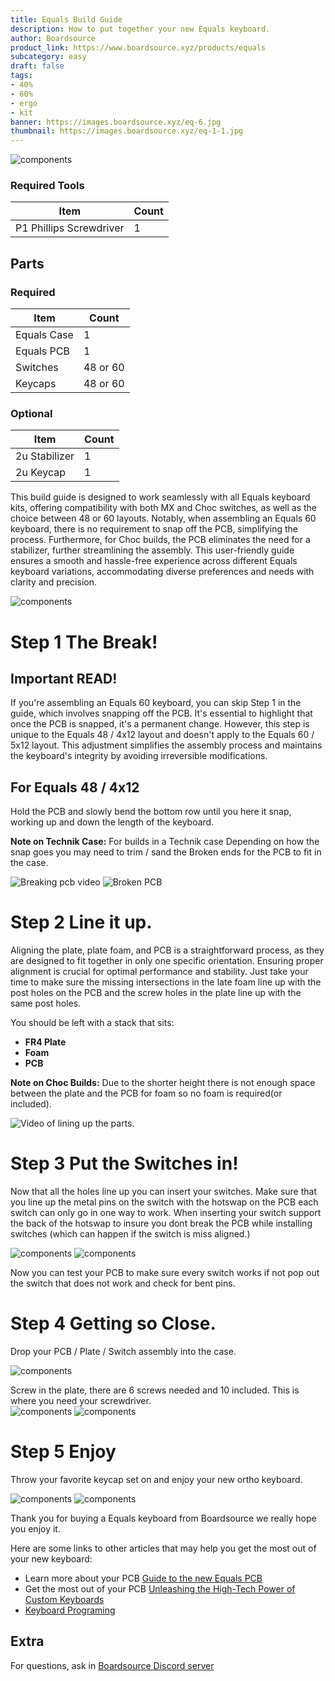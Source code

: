 ```yaml
---
title: Equals Build Guide
description: How to put together your new Equals keyboard.
author: Boardsource
product_link: https://www.boardsource.xyz/products/equals
subcategory: easy
draft: false
tags: 
- 40%
- 60%
- ergo
- kit
banner: https://images.boardsource.xyz/eq-6.jpg
thumbnail: https://images.boardsource.xyz/eq-1-1.jpg
---
```

![components](https://images.boardsource.xyz/eq-1.jpg)
### Required Tools
| Item | Count |
|------|-------|
| P1 Phillips Screwdriver | 1 |

## Parts
### Required 
| Item | Count |
|------|-------|
| Equals Case | 1 |
| Equals PCB | 1 |
| Switches | 48 or 60 |
| Keycaps | 48 or 60 |

### Optional 
| Item | Count |
|------|-------|
| 2u Stabilizer | 1 |
| 2u Keycap | 1 |

This build guide is designed to work seamlessly with all Equals keyboard kits,
offering compatibility with both MX and Choc switches, as well as the choice
between 48 or 60 layouts. Notably, when assembling an Equals 60 keyboard, there
is no requirement to snap off the PCB, simplifying the process. Furthermore, for
Choc builds, the PCB eliminates the need for a stabilizer, further streamlining
the assembly. This user-friendly guide ensures a smooth and hassle-free
experience across different Equals keyboard variations, accommodating diverse
preferences and needs with clarity and precision.

![components](https://images.boardsource.xyz/eq-2.jpg)
# Step 1 The Break!
## **Important READ!**

If you're assembling an Equals 60 keyboard, you can skip Step 1 in the guide,
which involves snapping off the PCB. It's essential to highlight that once the
PCB is snapped, it's a permanent change. However, this step is unique to the
Equals 48 / 4x12 layout and doesn't apply to the Equals 60 / 5x12 layout. This
adjustment simplifies the assembly process and maintains the keyboard's
integrity by avoiding irreversible modifications.

## For Equals 48 / 4x12
Hold the PCB and slowly bend the bottom row until you here it snap, working up
and down the length of the keyboard.

**Note on Technik Case:** For builds in a Technik case Depending on how the snap
goes you may need to trim / sand the Broken ends for the PCB to fit in the case.

![Breaking pcb video](https://images.boardsource.xyz/eq-g-1.gif) ![Broken
PCB](https://images.boardsource.xyz/eq-3.jpg)

# Step 2 Line it up.

Aligning the plate, plate foam, and PCB is a straightforward process, as they
are designed to fit together in only one specific orientation. Ensuring proper
alignment is crucial for optimal performance and stability. Just take your time
to make sure the missing intersections in the late foam line up with the post
holes on the PCB and the screw holes in the plate line up with the same post
holes.

You should be left with a stack that sits:

* **FR4 Plate**
* **Foam**
* **PCB**

**Note on Choc Builds:** Due to the shorter height there is not enough space
between the plate and the PCB for foam so no foam is required(or included).

![Video of lining up the parts.](https://images.boardsource.xyz/eq-g-2.gif)

# Step 3 Put the Switches in!
Now that all the holes line up you can insert your switches. Make sure that you
line up the metal pins on the switch with the hotswap on the PCB each switch can
only go in one way to work. When inserting your switch support the back of the
hotswap to insure you dont break the PCB while installing switches (which can
happen if the switch is miss aligned.)

![components](https://images.boardsource.xyz/eq-g-3.gif)
![components](https://images.boardsource.xyz/eq-4.jpg)

Now you can test your PCB to make sure every switch works if not pop out the
switch that does not work and check for bent pins.
# Step 4 Getting so Close.
Drop your PCB / Plate / Switch assembly into the case.

![components](https://images.boardsource.xyz/eq-g-4.gif)

Screw in the plate, there are 6 screws needed and 10 included. This is where you need your screwdriver.  
![components](https://images.boardsource.xyz/eq-g-5.gif)
![components](https://images.boardsource.xyz/eq-5.jpg)

# Step 5 Enjoy

Throw your favorite keycap set on and enjoy your new ortho keyboard.

![components](https://images.boardsource.xyz/eq-g-6.gif)
![components](https://images.boardsource.xyz/eq-6.jpg)

Thank you for buying a Equals keyboard from Boardsource we really hope you enjoy
it.

Here are some links to other articles that may help you get the most out of your
new keyboard:
* Learn more about your PCB [Guide to the new Equals
  PCB](https://new.boardsource.xyz/docs/guides-equals_pcb)
* Get the most out of your PCB [Unleashing the High-Tech Power of Custom
  Keyboards](https://new.boardsource.xyz/docs/articles-features)
* [Keyboard
  Programing](https://new.boardsource.xyz/docs/guides-keyboard_programing)

## Extra
For questions, ask in [Boardsource Discord
server](https://discord.gg/5qpqbgaTYz)
